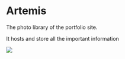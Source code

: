 # Artemis

The photo library of the portfolio site. 

It hosts and store all the important information

![](./img/Untitled.gif)
